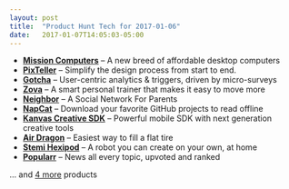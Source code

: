 ```yaml
---
layout: post
title:  "Product Hunt Tech for 2017-01-06"
date:   2017-01-07T14:05:03-05:00
---
```


* **[Mission Computers](https://www.producthunt.com/posts/mission-computers?utm_campaign=producthunt-api&utm_medium=api&utm_source=Application%3A+Daily+Digest+RSS+%28ID%3A+3202%29)** – A new breed of affordable desktop computers
* **[PixTeller](https://www.producthunt.com/posts/pixteller?utm_campaign=producthunt-api&utm_medium=api&utm_source=Application%3A+Daily+Digest+RSS+%28ID%3A+3202%29)** – Simplify the design process from start to end.
* **[Gotcha](https://www.producthunt.com/posts/gotcha?utm_campaign=producthunt-api&utm_medium=api&utm_source=Application%3A+Daily+Digest+RSS+%28ID%3A+3202%29)** – User-centric analytics & triggers, driven by micro-surveys
* **[Zova](https://www.producthunt.com/posts/zova-2?utm_campaign=producthunt-api&utm_medium=api&utm_source=Application%3A+Daily+Digest+RSS+%28ID%3A+3202%29)** – A smart personal trainer that makes it easy to move more
* **[Neighbor](https://www.producthunt.com/posts/neighbor?utm_campaign=producthunt-api&utm_medium=api&utm_source=Application%3A+Daily+Digest+RSS+%28ID%3A+3202%29)** – A Social Network For Parents
* **[NapCat](https://www.producthunt.com/posts/napcat?utm_campaign=producthunt-api&utm_medium=api&utm_source=Application%3A+Daily+Digest+RSS+%28ID%3A+3202%29)** – Download your favorite GitHub projects to read offline
* **[Kanvas Creative SDK](https://www.producthunt.com/posts/kanvas-creative-sdk?utm_campaign=producthunt-api&utm_medium=api&utm_source=Application%3A+Daily+Digest+RSS+%28ID%3A+3202%29)** – Powerful mobile SDK with next generation creative tools
* **[Air Dragon](https://www.producthunt.com/posts/air-dragon?utm_campaign=producthunt-api&utm_medium=api&utm_source=Application%3A+Daily+Digest+RSS+%28ID%3A+3202%29)** – Easiest way to fill a flat tire
* **[Stemi Hexipod](https://www.producthunt.com/posts/stemi-hexipod?utm_campaign=producthunt-api&utm_medium=api&utm_source=Application%3A+Daily+Digest+RSS+%28ID%3A+3202%29)** – A robot you can create on your own, at home
* **[Popularr](https://www.producthunt.com/posts/popularr?utm_campaign=producthunt-api&utm_medium=api&utm_source=Application%3A+Daily+Digest+RSS+%28ID%3A+3202%29)** – News all every topic, upvoted and ranked

… and [4 more](https://www.producthunt.com/tech) products